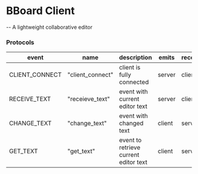 # BBoard Client
--
A lightweight collaborative editor

### Protocols

|event|name|description|emits|receives|
|---|---|---|---|---|
|CLIENT\_CONNECT|"client\_connect"|client is fully connected|server|client|
|RECEIVE\_TEXT|"receieve\_text"|event with current editor text|server|client|
|CHANGE\_TEXT|"change\_text"|event with changed text|client|server|
|GET\_TEXT|"get\_text"|event to retrieve current editor text|client|server|
